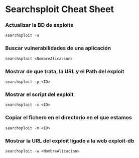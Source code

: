 # Searchsploit Cheat Sheet

### Actualizar la BD de exploits
```
searchsploit -u
```

### Buscar vulnerabilidades de una aplicación
```
searchsploit <NombreAlicacion>
```

### Mostrar de que trata, la URL y el Path del exploit
```
searchsploit -p <ID>
```

### Mostrar el script del exploit
```
searchsploit -x <ID>
```

### Copiar el fichero en el directorio en el que estamos
```
searchsploit -m <ID>
```

### Mostrar la URL del exploit ligado a la web exploit-db
```
searchsploit -w <NombreAlicacion>
```